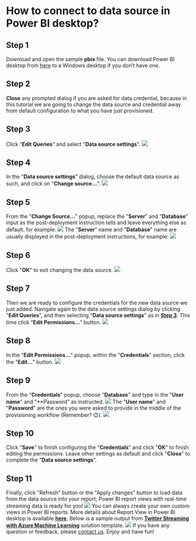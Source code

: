 # How to connect to data source in Power BI desktop?
## Step 1
Download and open the sample **pbix** file. You can download Power BI desktop from [here](https://powerbi.microsoft.com/en-us/desktop/) to a Windows desktop if you don’t have one.
## Step 2
**Close** any prompted dialog if you are asked for data credential, because in this tutorial we are going to change the data source and credential away from default configuration to what you have just provisioned.
## Step 3
Click "**Edit Queries**" and select "**Data source settings**".
![](images/pbi3.png)
## Step 4
In the "**Data source settings**" dialog, choose the default data source as such, and click on "**Change source...**".
![](images/pbi4.png)
## Step 5
From the "**Change Source...**" popup, replace the "**Server**" and "**Database**" input as the post-deployment instruction tells and leave everything else as default. for example:
![](images/pbi5.png)
The "**Server**" name and "**Database**" name are usually displayed in the post-deployment instructions, for example:
![](images/pbi5-2.png)
## Step 6
Click "**OK**" to exit changing the data source.
![](images/pbi6.png)
## Step 7
Then we are ready to configure the credentials for the new data source we just added.
Navigate again to the data source settings dialog by clicking "**Edit Queries**", and then selecting "**Data source settings**" as in [**Step 3**](#step-3). This time click "**Edit Permissions...**" button.
![](images/pbi7.png)
## Step 8
In the "**Edit Permissions...**" popup, within the "**Credentials**" section, click the "**Edit...**" button.
![](images/pbi8.png)
## Step 9
From the "**Credentials**" popup, choose "**Database**" and type in the "**User name**" and "**Password” as instructed.
![](images/pbi9.png)
The "**User name**" and "**Password**" are the ones you were asked to provide in the middle of the provisioning workflow (Remember? 😊).
![](images/pbi9-2.png)
## Step 10
Click "**Save**" to finish configuring the "**Credentials**" and click "**OK**" to finish editing the permissions. Leave other settings as default and click "**Close**" to complete the "**Data source settings**".
## Step 11
Finally, click "Refresh" button or the "Apply changes" button to load data from the data source into your report; Power BI report views with real-time streaming data is ready for you!
![](images/pbi11.png)
You can always create your own custom views in Power BI reports. More details about Report View in Power BI desktop is available [**here**](https://docs.microsoft.com/en-us/power-bi/desktop-report-view).
Below is a sample output from [**Twitter Streaming with Azure Machine Learning**](https://gallery.azure.ai/Solution/Twitter-Stream-Analysis-with-Azure-Machine-Learning) solution template.
![](images/pbi11-2.png)
If you have any question or feedback, please [contact us](mailto:ciqsoncall@microsoft.com). Enjoy and have fun!
